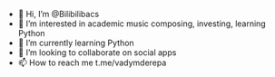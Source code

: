 - 👋 Hi, I’m @Bilibilibacs
- 👀 I’m interested in academic music composing, investing, learning Python
- 🌱 I’m currently learning Python 
- 💞️ I’m looking to collaborate on social apps
- 📫 How to reach me t.me/vadymderepa

<!---
Bilibilibacs/Bilibilibacs is a ✨ special ✨ repository because its `README.md` (this file) appears on your GitHub profile.
You can click the Preview link to take a look at your changes.
--->
